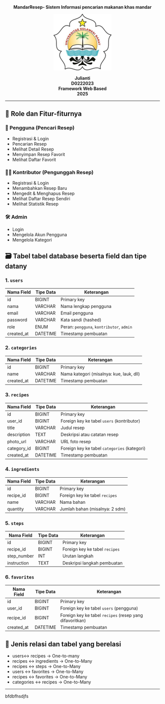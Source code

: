 
<p align="center"><strong> MandarResep- Sistem Informasi pencarian makanan khas mandar</strong></p>

<div align="center">

![logo_unsulbar](public/gambar/logo.png)



<b>Julianti</b><br>
<b>D0222023</b><br>
<b>Framework Web Based</b><br>
<b>2025</b>
</div>

---
## 👥 Role dan Fitur-fiturnya

### 🍳 Pengguna (Pencari Resep)
- Registrasi & Login
- Pencarian Resep
- Melihat Detail Resep
- Menyimpan Resep Favorit
- Melihat Daftar Favorit
### 👨‍🍳 Kontributor (Pengunggah Resep)
- Registrasi & Login
- Menambahkan Resep Baru
- Mengedit & Menghapus Resep
- Melihat Daftar Resep Sendiri
- Melihat Statistik Resep

### 🛠️ Admin
- Login
- Mengelola Akun Pengguna
- Mengelola Kategori

## 🗃️ Tabel tabel database beserta field dan tipe datany

### 1. `users`
| Nama Field  | Tipe Data    | Keterangan                               |
|-------------|--------------|------------------------------------------|
| id          | BIGINT       | Primary key                              |
| nama        | VARCHAR      | Nama lengkap pengguna                    |
| email       | VARCHAR      | Email pengguna                           |
| password    | VARCHAR      | Kata sandi (hashed)                      |
| role        | ENUM         | Peran: `pengguna`, `kontributor`, `admin`|
| created_at  | DATETIME     | Timestamp pembuatan                      |

### 2. `categories`
| Nama Field  | Tipe Data    | Keterangan                               |
|-------------|--------------|------------------------------------------|
| id          | BIGINT       | Primary key                              |
| name        | VARCHAR      | Nama kategori (misalnya: kue, lauk, dll) |
| created_at  | DATETIME     | Timestamp pembuatan                      |

### 3. `recipes`
| Nama Field  | Tipe Data    | Keterangan                                   |
|-------------|--------------|------------------------------------------    |
| id          | BIGINT       | Primary key                                  |
| user_id     | BIGINT       | Foreign key ke tabel `users` (kontributor)   |
| title       | VARCHAR      | Judul resep                                  |
| description | TEXT         | Deskripsi atau catatan resep                 |
| photo_url   | VARCHAR      | URL foto resep                               |
| category_id | BIGINT       | Foreign key ke tabel `categories` (kategori) |
| created_at  | DATETIME     | Timestamp pembuatan                          |

### 4. `ingredients`
| Nama Field  | Tipe Data    | Keterangan                               |
|-------------|--------------|------------------------------------------|
| id          | BIGINT       | Primary key                              |
| recipe_id   | BIGINT       | Foreign key ke tabel `recipes`           |
| name        | VARCHAR      | Nama bahan                               |
| quantity    | VARCHAR      | Jumlah bahan (misalnya: 2 sdm)           |

### 5. `steps`
| Nama Field  | Tipe Data    | Keterangan                               |
|-------------|--------------|------------------------------------------|
| id          | BIGINT       | Primary key                              |
| recipe_id   | BIGINT       | Foreign key ke tabel `recipes`           |
| step_number | INT          | Urutan langkah                           |
| instruction | TEXT         | Deskripsi langkah pembuatan              |

### 6. `favorites`
| Nama Field  | Tipe Data    | Keterangan                               |
|-------------|--------------|------------------------------------------|
| id          | BIGINT       | Primary key                              |
| user_id     | BIGINT       | Foreign key ke tabel `users` (pengguna)  |
| recipe_id   | BIGINT       | Foreign key ke tabel `recipes` (resep yang difavoritkan) |
| created_at  | DATETIME     | Timestamp pembuatan                      |



## 🔗 Jenis relasi dan tabel yang berelasi

- users↔️ recipes → One-to-many  
- recipes ↔️ ingredients → One-to-Many  
- recipes ↔️ steps → One-to-Many  
- users ↔️ favorites → One-to-Many  
- recipes ↔️ favorites → One-to-Many  
- categories ↔️ recipes → One-to-Many

---


bfdbfhsdjfs